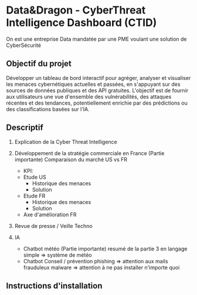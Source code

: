 # Data&Dragon - CyberThreat Intelligence Dashboard (CTID)

On est une entreprise Data mandatée par une PME voulant une solution de CyberSécurité

## Objectif du projet

Développer un tableau de bord interactif pour agréger, analyser et visualiser les menaces cybernétiques actuelles et passées, en s'appuyant sur des sources de données publiques et des API gratuites. L'objectif est de fournir aux utilisateurs une vue d'ensemble des vulnérabilités, des attaques récentes et des tendances, potentiellement enrichie par des prédictions ou des classifications basées sur l'IA.

## Descriptif

1. Explication de la Cyber Threat Intelligence

2. Développement de la stratégie commerciale en France (Partie importante)
Comparaison du marché US vs FR
    - KPI: 
    - Etude US
        - Historique des menaces
        - Solution
    - Etude FR
        - Historique des menaces
        - Solution
    - Axe d'amélioration FR

3. Revue de presse / Veille Techno

4. IA 
    - Chatbot météo (Partie importante)
resumé de la partie 3 en langage simple => système de météo
    - Chatbot Conseil / prévention
phishing => attention aux mails frauduleux
malware => attention à ne pas installer n'importe quoi

## Instructions d'installation